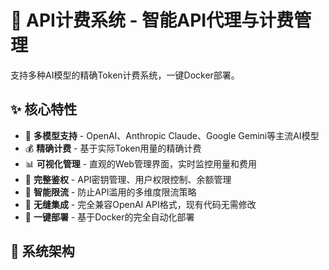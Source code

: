 # 🚀 API计费系统 - 智能API代理与计费管理

支持多种AI模型的精确Token计费系统，一键Docker部署。

## ✨ 核心特性

- 🤖 **多模型支持** - OpenAI、Anthropic Claude、Google Gemini等主流AI模型
- 💰 **精确计费** - 基于实际Token用量的精确计费
- 📊 **可视化管理** - 直观的Web管理界面，实时监控用量和费用
- 🔐 **完整鉴权** - API密钥管理、用户权限控制、余额管理
- 🚦 **智能限流** - 防止API滥用的多维度限流策略
- 🔄 **无缝集成** - 完全兼容OpenAI API格式，现有代码无需修改
- 🚀 **一键部署** - 基于Docker的完全自动化部署

## 🎯 系统架构
